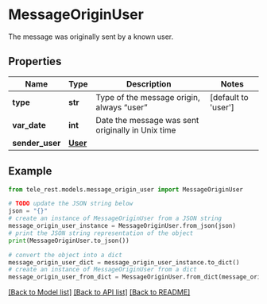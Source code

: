 # MessageOriginUser

The message was originally sent by a known user.

## Properties

Name | Type | Description | Notes
------------ | ------------- | ------------- | -------------
**type** | **str** | Type of the message origin, always “user” | [default to 'user']
**var_date** | **int** | Date the message was sent originally in Unix time | 
**sender_user** | [**User**](User.md) |  | 

## Example

```python
from tele_rest.models.message_origin_user import MessageOriginUser

# TODO update the JSON string below
json = "{}"
# create an instance of MessageOriginUser from a JSON string
message_origin_user_instance = MessageOriginUser.from_json(json)
# print the JSON string representation of the object
print(MessageOriginUser.to_json())

# convert the object into a dict
message_origin_user_dict = message_origin_user_instance.to_dict()
# create an instance of MessageOriginUser from a dict
message_origin_user_from_dict = MessageOriginUser.from_dict(message_origin_user_dict)
```
[[Back to Model list]](../README.md#documentation-for-models) [[Back to API list]](../README.md#documentation-for-api-endpoints) [[Back to README]](../README.md)


